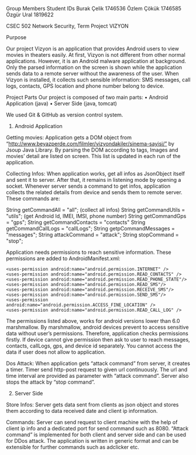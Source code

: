Group Members	Student IDs
Burak Çelik	    1746536
Özlem Çökük	    1746585
Özgür Ural	    1819622

CSEC 502 Network Security, Term Project
VIZYON

Purpose 

Our project Vizyon is an application that provides Android users to view movies in theaters easily.
At first, Vizyon is not different from other normal applications. However, it is an Android malware application at background. Only the parsed information on the screen is shown while the application sends data to a remote server without the awareness of the user. When Vizyon is installed, it collects such sensible information: SMS messages, call logs, contacts, GPS location and phone number belong to device.  

Project Parts
Our project is composed of two main parts:
•	Android Application (java)
•	Server Side (java, tomcat)

We used Git & GitHub as version control system.

1) Android Application

Getting movies: Application gets a DOM object from “http://www.beyazperde.com/filmler/vizyondakiler/sinema-sayisi/” by Jsoup Java Library. By parsing the DOM according to tags, Images and movies’ detail are listed on screen. This list is updated in each run of the application. 

Collecting Infos: When application works, get all infos as JsonObject itself and sent it to server. After that, it remains in listening mode by opening a socket. Whenever server sends a command to get infos, application collects the related details from device and sends them to remote server. These commands are:

String getCommandAll = "all"; (collect all infos)
String getCommandUtils = "utils"; (get Android Id, IMEI, IMSI, phone number)
String getCommandGps = "gps";
String getCommandContacts = "contacts"
String getCommandCallLogs = "callLogs";
String getpCommandMessages = "messages";
String attackCommand = "attack";
String stopCommand = "stop";


Application needs permissions to reach sensitive information. These permissions are added to AndroidManifest.xml:

    <uses-permission android:name="android.permission.INTERNET" />
    <uses-permission android:name="android.permission.READ_CONTACTS" />
    <uses-permission android:name="android.permission.READ_PHONE_STATE"/>
    <uses-permission android:name="android.permission.READ_SMS"/>
    <uses-permission android:name="android.permission.RECEIVE_SMS"/>
    <uses-permission android:name="android.permission.SEND_SMS"/>
    <uses-permission android:name="android.permission.ACCESS_FINE_LOCATION" />
    <uses-permission android:name="android.permission.READ_CALL_LOG" />
 
The permissions listed above, works for android versions lower than 6.0 marshmallow. By marshmallow, android devices prevent to access sensitive data without user’s permissions. Therefore, application checks permissions firstly. If device cannot give permission then ask to user to reach messages, contacts, callLogs, gps, and device id separately.  You cannot access the data if user does not allow to application. 
   
Dos Attack: When application gets “attack command” from server, it creates a timer. Timer send http-post request to given url continuously. The url and time interval are provided as parameter with “attack command”. Server also stops the attack by “stop command”. 

2) Server Side

Store Infos: Server gets data sent from clients as json object and stores them according to data received date and client ip information.   

Commands: Server can send request to client machine with the help of client ip info and a dedicated port for send command such as 8080. “Attack command” is implemented for both client and server side and can be used for DDos attack. The application is written in generic format and can be extensible for further commands such as adclicker etc.  

